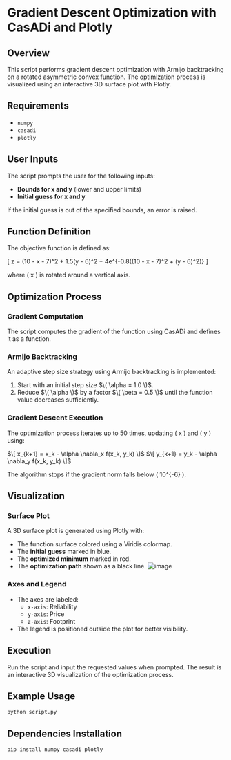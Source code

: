 # Gradient Descent Optimization with CasADi and Plotly

## Overview
This script performs gradient descent optimization with Armijo backtracking on a rotated asymmetric convex function. The optimization process is visualized using an interactive 3D surface plot with Plotly.

## Requirements
- `numpy`
- `casadi`
- `plotly`

## User Inputs
The script prompts the user for the following inputs:
- **Bounds for x and y** (lower and upper limits)
- **Initial guess for x and y**

If the initial guess is out of the specified bounds, an error is raised.

## Function Definition
The objective function is defined as:

\[ z = (10 - x - 7)^2 + 1.5(y - 6)^2 + 4e^{-0.8((10 - x - 7)^2 + (y - 6)^2)} \]

where \( x \) is rotated around a vertical axis.

## Optimization Process
### Gradient Computation
The script computes the gradient of the function using CasADi and defines it as a function.

### Armijo Backtracking
An adaptive step size strategy using Armijo backtracking is implemented:
1. Start with an initial step size $\( \alpha = 1.0 \)$.
2. Reduce $\( \alpha \)$ by a factor $\( \beta = 0.5 \)$ until the function value decreases sufficiently.

### Gradient Descent Execution
The optimization process iterates up to 50 times, updating \( x \) and \( y \) using:

$\[ x_{k+1} = x_k - \alpha \nabla_x f(x_k, y_k) \]$
$\[ y_{k+1} = y_k - \alpha \nabla_y f(x_k, y_k) \]$

The algorithm stops if the gradient norm falls below \( 10^{-6} \).

## Visualization
### Surface Plot
A 3D surface plot is generated using Plotly with:
- The function surface colored using a Viridis colormap.
- The **initial guess** marked in blue.
- The **optimized minimum** marked in red.
- The **optimization path** shown as a black line.
![image](https://github.com/user-attachments/assets/28f9428b-b80f-40be-809d-9920b15a4956)

### Axes and Legend
- The axes are labeled:
  - `x-axis`: Reliability
  - `y-axis`: Price
  - `z-axis`: Footprint
- The legend is positioned outside the plot for better visibility.

## Execution
Run the script and input the requested values when prompted. The result is an interactive 3D visualization of the optimization process.

## Example Usage
```bash
python script.py
```

## Dependencies Installation
```bash
pip install numpy casadi plotly
